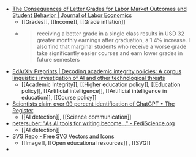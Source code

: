- [The Consequences of Letter Grades for Labor Market Outcomes and Student Behavior | Journal of Labor Economics](https://www.journals.uchicago.edu/doi/abs/10.1086/719994?af=R)
	- [[Grades]], [[Income]], [[Grade inflation]]
	- >receiving a better grade in a single class results in USD 32 greater monthly earnings after graduation, a 1.4% increase. I also find that marginal students who receive a worse grade take significantly easier courses and earn lower grades in future semesters
- [EdArXiv Preprints | Decoding academic integrity policies: A corpus linguistics investigation of AI and other technological threats](https://edarxiv.org/z4cru/)
	- [[Academic Integrity]], [[Higher education policy]], [[Education policy]], [[Artificial intelligence]], [[Artificial intelligence in education]], [[Course policy]]
- [Scientists claim over 99 percent identification of ChatGPT • The Register](https://www.theregister.com/2023/06/08/scientists_ai_recognition/)
	- [[AI detection]], [[Science communication]]
- [petersuber: "As AI tools for writing become…" - FediScience.org](https://fediscience.org/@petersuber/109874914626745402)
	- [[AI detection]]
- [SVG Repo - Free SVG Vectors and Icons](https://www.svgrepo.com/)
	- [[Image]], [[Open educational resources]] , [[SVG]]
-